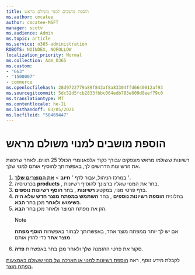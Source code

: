 ```yaml
---
title: הוספת מושבים למנוי משולם מראש
ms.author: cmcatee
author: cmcatee-MSFT
manager: scotv
ms.audience: Admin
ms.topic: article
ms.service: o365-administration
ROBOTS: NOINDEX, NOFOLLOW
localization_priority: Normal
ms.collection: Adm_O365
ms.custom:
- "663"
- "1500007"
- commerce
ms.openlocfilehash: 28d9722779a89f843af8a83304ffd6640012af93
ms.sourcegitcommit: 5dc52d5fcb2833fbbc064edb783e609d8eef79c0
ms.translationtype: MT
ms.contentlocale: he-IL
ms.lasthandoff: 03/05/2021
ms.locfileid: "50469447"
---
```

# <a name="add-seats-to-a-prepaid-subscription"></a>הוספת מושבים למנוי משולם מראש

רשיונות ששולמו מראש מונפקים עבורך כקוד אלפאנומרי הכולל 25 תווים. לאחר שרכשת את הרשיונות הדרושים לך, באפשרותך להוסיף אותם למנוי שלך.

1. במרכז הניהול, עבור לדף ' **חיוב**  >  **[את המוצרים שלך](https://go.microsoft.com/fwlink/p/?linkid=842054)** '.
2. בכרטיסיה **products** , בחר את המנוי שאליו ברצונך להוסיף רשיונות.
3. בדף פרטי מנוי, במקטע **רשיונות** , בחר **הוסף רשיונות נוספים**.
4. בחלונית **הוספת רשיונות נוספים** , בחר **השתמש במפתח מוצר חדש שלא היה בשימוש ולאחר** מכן בחר **הבא**.
5. הזן את מפתח המוצר ולאחר מכן בחר **הבא**.
    > [!NOTE]
    > אם יש לך יותר ממפתח מוצר אחד, באפשרותך לבחור באפשרות **הוסף מפתח מוצר אחר** כדי להזין אותם.
6. סקור את פרטי ההזמנה שלך ולאחר מכן בחר באפשרות **פדה**.

לקבלת מידע נוסף, ראה [הוספת רשיונות למנוי או הארכה של מנוי ששולם באמצעות מפתח מוצר](https://docs.microsoft.com/microsoft-365/commerce/licenses/add-licenses-using-product-key).